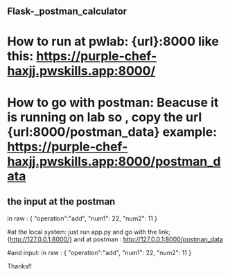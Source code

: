 ## Flask-_postman_calculator

# How to run at pwlab: {url}:8000 like this: https://purple-chef-haxjj.pwskills.app:8000/
# How to go with postman: Beacuse it is running on lab so , copy the url {url:8000/postman_data} example: https://purple-chef-haxjj.pwskills.app:8000/postman_data

## the input at the postman
in raw :
{       "operation":"add",
        "num1": 22,
        "num2": 11
}



#at the local system:
just run app.py and go with the link;{http://127.0.0.1:8000/} 
and at postman : http://127.0.0.1:8000/postman_data

#and input:
in raw :
{       "operation":"add",
        "num1": 22,
        "num2": 11
}


Thanks!!
